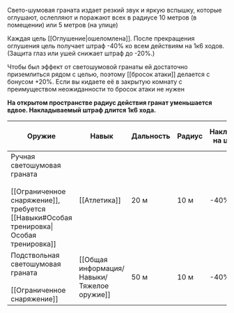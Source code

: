 Свето-шумовая граната издает резкий звук и яркую вспышку, которые оглушают, ослепляют и поражают всех в радиусе 10 метров (в помещении) или 5 метров (на улице)

Каждая цель [[Оглушение|ошеломлена]]. После прекращения оглушения цель получает штраф -40% ко всем действиям на 1к6 ходов. (Защита глаз или ушей снижает штраф до -20%.)

Чтобы был эффект от светошумовой гранаты ей достаточно приземлиться рядом с целью, поэтому [[бросок атаки]] делается с бонусом +20%. Если вы кидаете её в закрытую комнату с преимуществом неожиданности то бросок атаки не нужен

**На открытом пространстве радиус действия гранат уменьшается вдвое. Накладываемый штраф длится 1к6 хода.**

| Оружие                                                                                                                    | Навык              | Дальность | Радиус | Накладываемый на цель штраф | [[Категории расходов\|Расходы]] |
| ------------------------------------------------------------------------------------------------------------------------- | ------------------ | --------- | ------ | --------------------------- | ------------------------------- |
| Ручная светошумовая граната<br><br>[[Ограниченное снаряжение]], требуется [[Навыки#Особая тренировка\|Особая тренировка]] | [[Атлетика]]       | 20 м      | 10 м   | -40%                        | Обычные                         |
| Подствольная светошумовая граната<br><br>[[Ограниченное снаряжение]]                                                      | [[Общая информация/Навыки/Тяжелое оружие]] | 50 м      | 10 м   | -40%                        | Обычные                         |
